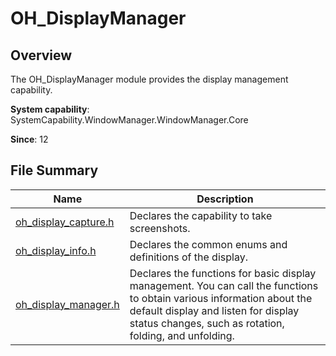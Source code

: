 # OH_DisplayManager

## Overview

The OH_DisplayManager module provides the display management capability.

**System capability**: SystemCapability.WindowManager.WindowManager.Core

**Since**: 12
## File Summary

| Name| Description|
| -- | -- |
| [oh_display_capture.h](capi-oh-display-capture-h.md) | Declares the capability to take screenshots.|
| [oh_display_info.h](capi-oh-display-info-h.md) | Declares the common enums and definitions of the display.|
| [oh_display_manager.h](capi-oh-display-manager-h.md) | Declares the functions for basic display management. You can call the functions to obtain various information about the default display and listen for display status changes, such as rotation, folding, and unfolding.|
